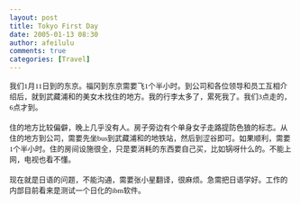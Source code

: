 ```yaml
---
layout: post
title: Tokyo First Day
date: 2005-01-13 08:30
author: afeilulu
comments: true
categories: [Travel]
---
```

<div id="msgcns!4C815953D6B638F4!107" class="bvMsg"><div><font face="MS UI Gothic" size="2">我们1月11日到的东京。福冈到东京需要飞1个半小时。到公司和各位领导和员工互相介绍后，就到武藏浦和的美女木找住的地方。我的行李太多了，累死我了。我们3点走的，6点才到。</font></div> <div><font face="MS UI Gothic" size="2"></font> </div> <div><font face="MS UI Gothic" size="2">住的地方比较偏僻，晚上几乎没有人。房子旁边有个单身女子走路提防色狼的标志。从住的地方到公司，需要先坐bus到武藏浦和的地铁站，然后到涩谷即可。如果顺利，需要1个半小时。住的房间设施很全，只是要消耗的东西要自己买，比如锅呀什么的。不能上网，电视也看不懂。</font></div> <div><font face="MS UI Gothic" size="2"></font> </div> <div><font face="MS UI Gothic" size="2">现在就是日语的问题，不能沟通，需要张小星翻译，很麻烦。急需把日语学好。工作的内部目前看来是测试一个日化的ibm软件。</font></div> <p></p></div>
